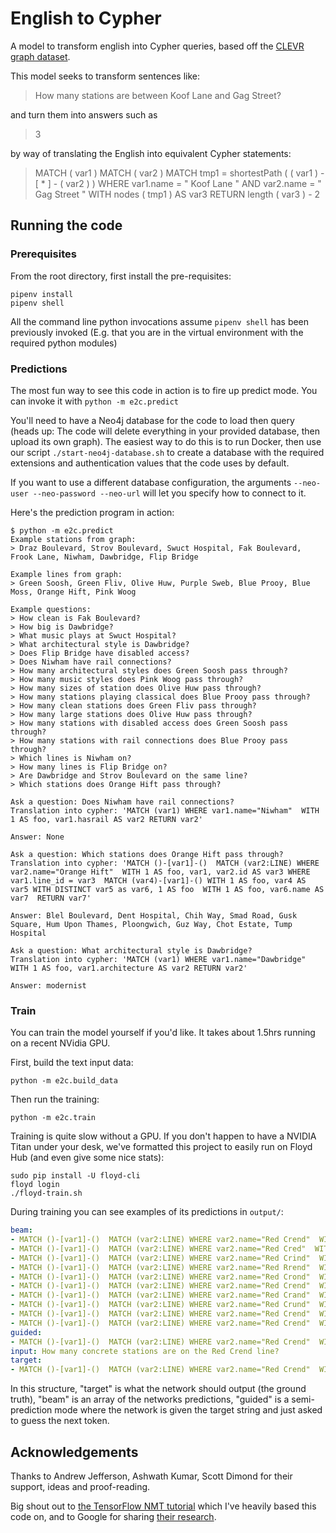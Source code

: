 # English to Cypher

A model to transform english into Cypher queries, based off the [CLEVR graph dataset](https://github.com/Octavian-ai/clevr-graph).

This model seeks to transform sentences like:

> How many stations are between Koof Lane and Gag Street?

and turn them into answers such as 

> 3

by way of translating the English into equivalent Cypher statements:

> MATCH ( var1 ) MATCH ( var2 ) MATCH tmp1 = shortestPath ( ( var1 ) - [ * ] - ( var2 ) ) WHERE var1.name = " Koof Lane " AND var2.name = " Gag Street " WITH nodes ( tmp1 ) AS var3 RETURN length ( var3 ) - 2


## Running the code

### Prerequisites

From the root directory, first install the pre-requisites:
```shell
pipenv install
pipenv shell
```

All the command line python invocations assume `pipenv shell` has been previously invoked (E.g. that you are in the virtual environment with the required python modules)


### Predictions

The most fun way to see this code in action is to fire up predict mode. You can invoke it with `python -m e2c.predict`

You'll need to have a Neo4j database for the code to load then query (heads up: The code will delete everything in your provided database, then upload its own graph). The easiest way to do this is to run Docker, then use our script `./start-neo4j-database.sh` to create a database with the required extensions and authentication values that the code uses by default.

If you want to use a different database configuration, the arguments `--neo-user --neo-password --neo-url` will let you specify how to connect to it.

Here's the prediction program in action:

```shell
$ python -m e2c.predict
Example stations from graph:
> Draz Boulevard, Strov Boulevard, Swuct Hospital, Fak Boulevard, Frook Lane, Niwham, Dawbridge, Flip Bridge

Example lines from graph:
> Green Soosh, Green Fliv, Olive Huw, Purple Sweb, Blue Prooy, Blue Moss, Orange Hift, Pink Woog

Example questions:
> How clean is Fak Boulevard?
> How big is Dawbridge?
> What music plays at Swuct Hospital?
> What architectural style is Dawbridge?
> Does Flip Bridge have disabled access?
> Does Niwham have rail connections?
> How many architectural styles does Green Soosh pass through?
> How many music styles does Pink Woog pass through?
> How many sizes of station does Olive Huw pass through?
> How many stations playing classical does Blue Prooy pass through?
> How many clean stations does Green Fliv pass through?
> How many large stations does Olive Huw pass through?
> How many stations with disabled access does Green Soosh pass through?
> How many stations with rail connections does Blue Prooy pass through?
> Which lines is Niwham on?
> How many lines is Flip Bridge on?
> Are Dawbridge and Strov Boulevard on the same line?
> Which stations does Orange Hift pass through?

Ask a question: Does Niwham have rail connections?
Translation into cypher: 'MATCH (var1) WHERE var1.name="Niwham"  WITH 1 AS foo, var1.hasrail AS var2 RETURN var2'

Answer: None

Ask a question: Which stations does Orange Hift pass through?
Translation into cypher: 'MATCH ()-[var1]-()  MATCH (var2:LINE) WHERE var2.name="Orange Hift"  WITH 1 AS foo, var1, var2.id AS var3 WHERE var1.line_id = var3  MATCH (var4)-[var1]-() WITH 1 AS foo, var4 AS var5 WITH DISTINCT var5 as var6, 1 AS foo  WITH 1 AS foo, var6.name AS var7  RETURN var7'

Answer: Blel Boulevard, Dent Hospital, Chih Way, Smad Road, Gusk Square, Hum Upon Thames, Ploongwich, Guz Way, Chot Estate, Tump Hospital

Ask a question: What architectural style is Dawbridge?
Translation into cypher: 'MATCH (var1) WHERE var1.name="Dawbridge"  WITH 1 AS foo, var1.architecture AS var2 RETURN var2'

Answer: modernist
```



### Train

You can train the model yourself if you'd like. It takes about 1.5hrs running on a recent NVidia GPU.

First, build the text input data:
```shell
python -m e2c.build_data
```
Then run the training:
```shell
python -m e2c.train
```

Training is quite slow without a GPU. If you don't happen to have a NVIDIA Titan under your desk, we've formatted this project to easily run on Floyd Hub (and even give some nice stats):

```shell
sudo pip install -U floyd-cli
floyd login
./floyd-train.sh
```

During training you can see examples of its predictions in `output/`:

```yaml
beam:
- MATCH ()-[var1]-()  MATCH (var2:LINE) WHERE var2.name="Red Crend"  WITH 1 AS foo, var1, var2.id AS var3 WHERE var1.line_id = var3  MATCH (var4)-[var1]-() WHERE var4.architecture = "concrete"  WITH 1 AS foo, var4 AS var5 WITH DISTINCT var5 as var6, 1 AS foo  RETURN length(collect(var6))
- MATCH ()-[var1]-()  MATCH (var2:LINE) WHERE var2.name="Red Cred"  WITH 1 AS foo, var1, var2.id AS var3 WHERE var1.line_id = var3  MATCH (var4)-[var1]-() WHERE var4.architecture = "concrete"  WITH 1 AS foo, var4 AS var5 WITH DISTINCT var5 as var6, 1 AS foo  RETURN length(collect(var6))
- MATCH ()-[var1]-()  MATCH (var2:LINE) WHERE var2.name="Red Crind"  WITH 1 AS foo, var1, var2.id AS var3 WHERE var1.line_id = var3  MATCH (var4)-[var1]-() WHERE var4.architecture = "concrete"  WITH 1 AS foo, var4 AS var5 WITH DISTINCT var5 as var6, 1 AS foo  RETURN length(collect(var6))
- MATCH ()-[var1]-()  MATCH (var2:LINE) WHERE var2.name="Red Rrend"  WITH 1 AS foo, var1, var2.id AS var3 WHERE var1.line_id = var3  MATCH (var4)-[var1]-() WHERE var4.architecture = "concrete"  WITH 1 AS foo, var4 AS var5 WITH DISTINCT var5 as var6, 1 AS foo  RETURN length(collect(var6))
- MATCH ()-[var1]-()  MATCH (var2:LINE) WHERE var2.name="Red Crond"  WITH 1 AS foo, var1, var2.id AS var3 WHERE var1.line_id = var3  MATCH (var4)-[var1]-() WHERE var4.architecture = "concrete"  WITH 1 AS foo, var4 AS var5 WITH DISTINCT var5 as var6, 1 AS foo  RETURN length(collect(var6))
- MATCH ()-[var1]-()  MATCH (var2:LINE) WHERE var2.name="Red Crend"  WITH 1 AS foo, var1, var2.id AS var3 WHERE var1.line_id = var3  MATCH (var4)-[var1]-() WHERE var4.architecture = "conerete"  WITH 1 AS foo, var4 AS var5 WITH DISTINCT var5 as var6, 1 AS foo  RETURN length(collect(var6))
- MATCH ()-[var1]-()  MATCH (var2:LINE) WHERE var2.name="Red Crand"  WITH 1 AS foo, var1, var2.id AS var3 WHERE var1.line_id = var3  MATCH (var4)-[var1]-() WHERE var4.architecture = "concrete"  WITH 1 AS foo, var4 AS var5 WITH DISTINCT var5 as var6, 1 AS foo  RETURN length(collect(var6))
- MATCH ()-[var1]-()  MATCH (var2:LINE) WHERE var2.name="Red Crund"  WITH 1 AS foo, var1, var2.id AS var3 WHERE var1.line_id = var3  MATCH (var4)-[var1]-() WHERE var4.architecture = "concrete"  WITH 1 AS foo, var4 AS var5 WITH DISTINCT var5 as var6, 1 AS foo  RETURN length(collect(var6))
- MATCH ()-[var1]-()  MATCH (var2:LINE) WHERE var2.name="Red Crend"  WITH 1 AS foo, var1, var2.id AS var3 WHERE var1.line_id = var3  MATCH (var4)-[var1]-() WHERE var4.architecture = "crnece"  WITH 1 AS foo, var4 AS var5 WITH DISTINCT var5 as var6, 1 AS foo  RETURN length(collect(var6))
- MATCH ()-[var1]-()  MATCH (var2:LINE) WHERE var2.name="Red Crend"  WITH 1 AS foo, var1, var2.id AS var3 WHERE var1.line_id = var3  MATCH (var4)-[var1]-() WHERE var4.architecture = "concrete"  WITH 1 AS foo, var4 AS var5 WITH DISTINCT var5 as var6, 1 AS foo  RETURN length(collect(var6) WHERE var6ocollectc]e() WHERE var6.architecture = "concrete"  WITH 1
guided:
- MATCH ()-[var1]-()  MATCH (var2:LINE) WHERE var2.name="Red Crend"  WITH 1 AS foo, var1, var2.id AS var3 WHERE var1.line_id = var3  MATCH (var4)-[var1]-() WHERE var4.architecture = "concrete"  WITH 1 AS foo, var4 AS var5 WITH DISTINCT var5 as var6, 1 AS foo  RETURN length(collect(var6))
input: How many concrete stations are on the Red Crend line?
target:
- MATCH ()-[var1]-()  MATCH (var2:LINE) WHERE var2.name="Red Crend"  WITH 1 AS foo, var1, var2.id AS var3 WHERE var1.line_id = var3  MATCH (var4)-[var1]-() WHERE var4.architecture = "concrete"  WITH 1 AS foo, var4 AS var5 WITH DISTINCT var5 as var6, 1 AS foo  RETURN length(collect(var6))
```

In this structure, "target" is what the network should output (the ground truth), "beam" is an array of the networks predictions, "guided" is a semi-prediction mode where the network is given the target string and just asked to guess the next token.





## Acknowledgements

Thanks to Andrew Jefferson, Ashwath Kumar, Scott Dimond for their support, ideas and proof-reading.

Big shout out to [the TensorFlow NMT tutorial](https://github.com/tensorflow/nmt) which I've heavily based this code on, and to Google for sharing [their research](https://ai.google/research/pubs/pub45610).